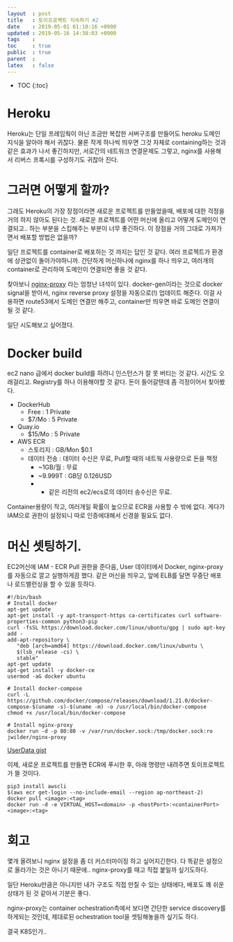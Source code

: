 ```yaml
---
layout  : post
title   : 토이프로젝트 지속하기 #2
date    : 2019-05-01 01:10:16 +0900
updated : 2019-05-16 14:38:03 +0900
tags    : 
toc     : true
public  : true
parent  : 
latex   : false
---
```

* TOC
{:toc}

# Heroku
Heroku는 단일 프레임웍이 아닌 조금만 복잡한 서버구조를 만들어도 heroku 도메인 지식을 알아야 해서 귀찮다. 
물론 작게 하나씩 띄우면 그것 자체로 containing하는 것과 같은 효과가 나서 좋긴하지만,
서로간의 네트워크 연결문제도 그렇고, nginx를 사용해서 리버스 프록시를 구성하기도 귀찮아 진다.

# 그러면 어떻게 할까?
그래도 Heroku의 가장 장점이라면 새로운 프로젝트를 만들었을때, 배포에 대한 걱정을 거의 하지 않아도 된다는 것.
새로운 프로젝트를 어떤 머신에 올리고 어떻게 도메인이 연결되고.. 하는 부분을 스킵해주는 부분이 너무 좋긴하다.
이 장점을 거의 그대로 가져가면서 배포할 방법은 없을까?

일단 프로젝트를 container로 배포하는 것 까지는 답인 것 같다. 여러 프로젝트가 환경에 상관없이 돌아가야하니까.
간단하게 머신하나에 nginx를 하나 띄우고, 여러개의 container로 관리하여 도메인이 연결되면 좋을 것 같다.

찾아보니 [nginx-proxy](https://github.com/jwilder/nginx-proxy) 라는 엄청난 녀석이 있다.
docker-gen이라는 것으로 docker signal을 받아서, nginx reverse proxy 설정을 자동으로(!) 업데이트 해준다.
이걸 사용하면 route53에서 도메인 연결만 해주고, container만 띄우면 바로 도메인 연결이 될 것 같다.

일단 시도해보고 싶어졌다.

# Docker build
ec2 nano 급에서 docker build를 하려니 인스턴스가 잘 못 버티는 것 같다. 시간도 오래걸리고.
Registry를 하나 이용해야할 것 같다. 돈이 들어갈텐데 좀 걱정이어서 찾아봤다.

- DockerHub
    - Free : 1 Private
    - $7/Mo : 5 Private
- Quay.io
    - $15/Mo : 5 Private
- AWS ECR 
    - 스토리지 : GB/Mon $0.1
    - 데이터 전송 : 데이터 수신은 무료, Pull할 때의 네트웍 사용량으로 돈을 책정
        - ~1GB/월 : 무료
        - ~9.999T : GB당 0.126USD
        - * 같은 리전의 ec2/ecs로의 데이터 송수신은 무료.

Container용량이 작고, 여러개일 확률이 높으므로 ECR을 사용할 수 밖에 없다. 
게다가 IAM으로 권한이 설정되니 따로 인증에대해서 신경쓸 필요도 없다.

# 머신 셋팅하기. 
EC2머신에 IAM - ECR Pull 권한을 준다음, User 데이터에서 Docker, nginx-proxy를 자동으로 깔고 실행하게끔 했다.
같은 머신을 띄우고, 앞에 ELB를 달면 무중단 배포나 로드밸런싱을 할 수 있을 듯하다.

```
#!/bin/bash
# Install docker
apt-get update
apt-get install -y apt-transport-https ca-certificates curl software-properties-common python3-pip
curl -fsSL https://download.docker.com/linux/ubuntu/gpg | sudo apt-key add -
add-apt-repository \
   "deb [arch=amd64] https://download.docker.com/linux/ubuntu \
   $(lsb_release -cs) \
   stable"
apt-get update
apt-get install -y docker-ce
usermod -aG docker ubuntu

# Install docker-compose
curl -L https://github.com/docker/compose/releases/download/1.21.0/docker-compose-$(uname -s)-$(uname -m) -o /usr/local/bin/docker-compose
chmod +x /usr/local/bin/docker-compose

# Install nginx-proxy
docker run -d -p 80:80 -v /var/run/docker.sock:/tmp/docker.sock:ro jwilder/nginx-proxy
```
[UserData gist](https://gist.github.com/mazicky/4a923e4fc284b1b097812d6e0f065149)

이제, 새로운 프로젝트를 만들면 ECR에 푸시한 후, 아래 명령만 내려주면 토이프로젝트가 뜰 것이다.
```
pip3 install awscli
$(aws ecr get-login --no-include-email --region ap-northeast-2)
docker pull <image>:<tag>
docker run -d -e VIRTUAL_HOST=<domain> -p <hostPort>:<containerPort> <image>:<tag>
```

# 회고
몇개 올려보니 nginx 설정을 좀 더 커스터마이징 하고 싶어지긴한다.
다 똑같은 설정으로 올라가는 것은 아니기 때문에.. nginx-proxy를 때고 직접 붙일까 싶기도하다.

일단 Heroku만큼은 아니지만 내가 구조도 직접 만질 수 있는 상태에다, 배포도 꽤 쉬운 상태가 된 것 같아서
기분은 좋다.

nginx-proxy는 container ochestration측에서 보다면 간단한 service discovery를 하게되는 것인데,
제대로된 ochestration tool을 셋팅해놓을까 싶기도 하다.

결국 K8S인가..
